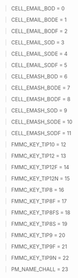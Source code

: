 > CELL_EMAIL_BOD = 0

> CELL_EMAIL_BODE = 1

> CELL_EMAIL_BODF = 2

> CELL_EMAIL_SOD = 3

> CELL_EMAIL_SODE = 4

> CELL_EMAIL_SODF = 5

> CELL_EMASH_BOD = 6

> CELL_EMASH_BODE = 7

> CELL_EMASH_BODF = 8

> CELL_EMASH_SOD = 9

> CELL_EMASH_SODE = 10

> CELL_EMASH_SODF = 11

> FMMC_KEY_TIP10 = 12

> FMMC_KEY_TIP12 = 13

> FMMC_KEY_TIP12F = 14

> FMMC_KEY_TIP12N = 15

> FMMC_KEY_TIP8 = 16

> FMMC_KEY_TIP8F = 17

> FMMC_KEY_TIP8FS = 18

> FMMC_KEY_TIP8S = 19

> FMMC_KEY_TIP9 = 20

> FMMC_KEY_TIP9F = 21

> FMMC_KEY_TIP9N = 22

> PM_NAME_CHALL = 23